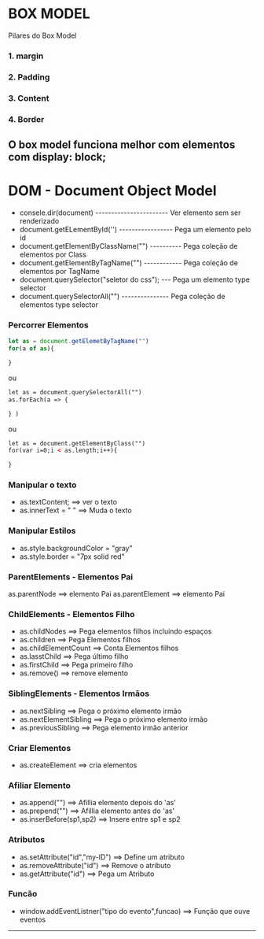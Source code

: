 # BOX MODEL

Pilares do Box Model 

### 1. margin
### 2. Padding
### 3. Content
### 4. Border

O box model funciona melhor com elementos com 
display: block;
---------------------------------------------------------------------------
# DOM - Document Object Model
+ consele.dir(document) ----------------------- Ver elemento sem ser renderizado
+ document.getELementById('') ----------------- Pega um elemento pelo id
+ document.getElementByClassName("") ---------- Pega coleção de elementos por Class
+ document.getElementByTagName("") ------------ Pega coleção de elementos por TagName
+ document.querySelector("seletor do css"); --- Pega um elemento type selector
+ document.querySelectorAll("") --------------- Pega coleção de elementos type selector

### Percorrer Elementos

```javascript
let as = document.getElemetByTagName("")
for(a of as){

}
```
ou

```html
let as = document.querySelectorAll("")
as.forEach(a => {

} )
```
ou

```html
let as = document.getElementByClass("")
for(var i=0;i < as.length;i++){

}
```

### Manipular o texto
+ as.textContent; ==> ver o texto
+ as.innerText = " " ==> Muda o texto

### Manipular Estilos
+ as.style.backgroundColor = "gray"
+ as.style.border = "7px solid red"

### ParentElements - Elementos Pai
as.parentNode ==> elemento Pai
as.parentElement ==> elemento Pai

### ChildElements - Elementos Filho
+ as.childNodes ==> Pega elementos filhos incluindo espaços
+ as.children ==> Pega Elementos filhos
+ as.childElementCount ==> Conta Elementos filhos
+ as.lasstChild ==> Pega último filho
+ as.firstChild ==> Pega primeiro filho
+ as.remove() ==> remove elemento

### SiblingElements - Elementos Irmãos
+ as.nextSibling ==> Pega o próximo elemento irmão
+ as.nextElementSibling ==> Pega o próximo elemento irmão
+ as.previousSibling ==> Pega elemento irmão anterior

### Criar Elementos
+ as.createElement ==> cria elementos

### Afiliar Elemento
+ as.append("") ==> Afillia elemento depois do 'as'
+ as.prepend("") ==> Afillia elemento antes do 'as'
+ as.inserBefore(sp1,sp2) ==> Insere entre sp1 e sp2

### Atributos
+ as.setAttribute("id","my-ID") ==> Define um atributo
+ as.removeAttribute("id") ==> Remove o atributo
+ as.getAttribute("id") ==> Pega um Atributo


### Funcão
+ window.addEventListner("tipo do evento",funcao) ==> Função que ouve eventos
----------------------------------------------------------------------------
